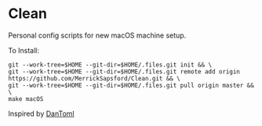 # Clean

Personal config scripts for new macOS machine setup.

To Install:
```
git --work-tree=$HOME --git-dir=$HOME/.files.git init && \
git --work-tree=$HOME --git-dir=$HOME/.files.git remote add origin https://github.com/MerrickSapsford/Clean.git && \
git --work-tree=$HOME --git-dir=$HOME/.files.git pull origin master && \
make macOS
```

Inspired by [DanToml](https://github.com/DanToml/Dotfiles)
